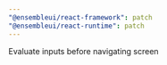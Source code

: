 ```yaml
---
"@ensembleui/react-framework": patch
"@ensembleui/react-runtime": patch
---
```


Evaluate inputs before navigating screen
